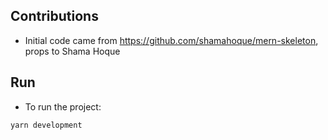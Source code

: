 ## Contributions
- Initial code came from https://github.com/shamahoque/mern-skeleton, props to Shama Hoque

## Run 
- To run the project: 
```bash
yarn development
```